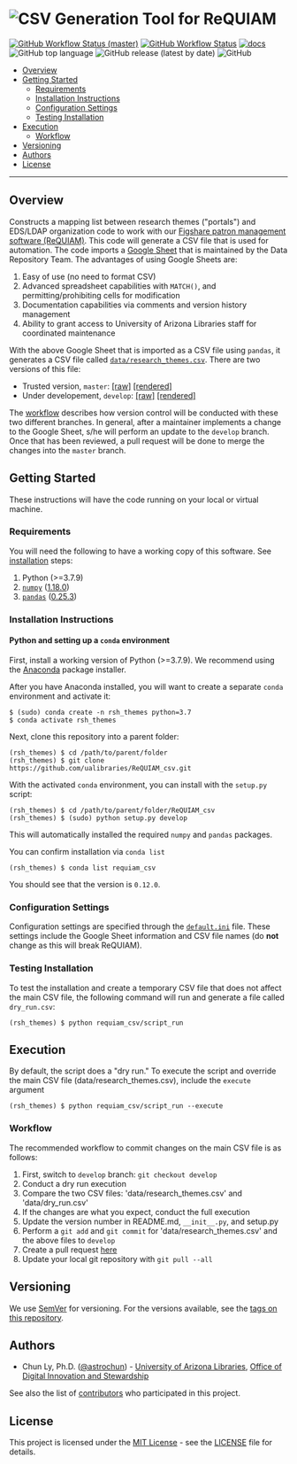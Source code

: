 # ![CSV Generation Tool for ReQUIAM](img/ReQUIAM_csv_full.png)

[![GitHub Workflow Status (master)](https://img.shields.io/github/workflow/status/UAL-ODIS/ReQUIAM_csv/Python%20package/master?color=blue&label=build%20%28master%29&logo=github)](https://github.com/UAL-ODIS/ReQUIAM_csv/actions?query=workflow%3A%22Python+package%22+branch%3Amaster)
[![GitHub Workflow Status](https://img.shields.io/github/workflow/status/UAL-ODIS/ReQUIAM_csv/Python%20package?color=blue&label=build%20%28latest%29&logo=github)](https://github.com/UAL-ODIS/ReQUIAM_csv/actions?query=workflow%3A%22Python+package%22)
[![docs](https://img.shields.io/github/workflow/status/UAL-ODIS/ReQUIAM_csv/Sphinx%20Docs%20Check?label=docs&color=blue)](https://github.com/UAL-ODIS/ReQUIAM_csv/actions?query=workflow%3A%22Sphinx+Docs+Check%22)
![GitHub top language](https://img.shields.io/github/languages/top/UAL-ODIS/ReQUIAM_csv)
![GitHub release (latest by date)](https://img.shields.io/github/v/release/UAL-ODIS/ReQUIAM_csv)
![GitHub](https://img.shields.io/github/license/UAL-ODIS/ReQUIAM_csv?color=blue)

- [Overview](#overview)
- [Getting Started](#getting-started)
    - [Requirements](#requirements)
    - [Installation Instructions](#installation-instructions)
    - [Configuration Settings](#configuration-settings)
    - [Testing Installation](#testing-installation)
- [Execution](#execution)
    - [Workflow](#workflow)
- [Versioning](#versioning)
- [Authors](#authors)
- [License](#license)

--------------

## Overview

Constructs a mapping list between research themes ("portals") and EDS/LDAP
organization code to work with our
[Figshare patron management software (ReQUIAM)](https://github.com/ualibraries/ReQUIAM).
This code will generate a CSV file that is used for automation.
The code imports a [Google Sheet](https://docs.google.com/spreadsheets/d/1f8tNxj96g_4NW6LWAIx8s3AxRoBbwRvFIxUXMAYyVlU/edit#gid=1301862342)
that is maintained by the Data Repository Team. The advantages of using Google Sheets are:
 1. Easy of use (no need to format CSV)
 2. Advanced spreadsheet capabilities with `MATCH()`, and permitting/prohibiting cells for modification
 3. Documentation capabilities via comments and version history management
 4. Ability to grant access to University of Arizona Libraries staff for coordinated maintenance

With the above Google Sheet that is imported as a CSV file using `pandas`, it
generates a CSV file called [`data/research_themes.csv`](requiam_csv/data/research_themes.csv).
There are two versions of this file:
- Trusted version, `master`:
  [[raw]](https://raw.githubusercontent.com/ualibraries/ReQUIAM_csv/master/requiam_csv/data/research_themes.csv)
  [[rendered]](https://github.com/ualibraries/ReQUIAM_csv/blob/master/requiam_csv/data/research_themes.csv)
- Under developement, `develop`:
  [[raw]](https://raw.githubusercontent.com/ualibraries/ReQUIAM_csv/develop/requiam_csv/data/research_themes.csv)
  [[rendered]](https://github.com/ualibraries/ReQUIAM_csv/blob/develop/requiam_csv/data/research_themes.csv)

The [workflow](#workflow) describes how version control will be conducted with
these two different branches. In general, after a maintainer implements a
change to the Google Sheet, s/he will perform an update to the `develop`
branch. Once that has been reviewed, a pull request will be done to merge the
changes into the `master` branch.

## Getting Started

These instructions will have the code running on your local or virtual machine.


### Requirements

You will need the following to have a working copy of this software. See [installation](#installation-instructions) steps:
1. Python (>=3.7.9)
2. [`numpy`](https://numpy.org/doc/) ([1.18.0](https://numpy.org/doc/1.18/))
3. [`pandas`](https://pandas.pydata.org/) ([0.25.3](https://pandas.pydata.org/pandas-docs/version/0.25.3/))


### Installation Instructions

#### Python and setting up a `conda` environment

First, install a working version of Python (>=3.7.9).  We recommend using the
[Anaconda](https://www.anaconda.com/distribution/) package installer.

After you have Anaconda installed, you will want to create a separate `conda` environment
and activate it:

```
$ (sudo) conda create -n rsh_themes python=3.7
$ conda activate rsh_themes
```

Next, clone this repository into a parent folder:

```
(rsh_themes) $ cd /path/to/parent/folder
(rsh_themes) $ git clone https://github.com/ualibraries/ReQUIAM_csv.git
```

With the activated `conda` environment, you can install with the `setup.py` script:

```
(rsh_themes) $ cd /path/to/parent/folder/ReQUIAM_csv
(rsh_themes) $ (sudo) python setup.py develop
```

This will automatically installed the required `numpy` and `pandas` packages.

You can confirm installation via `conda list`

```
(rsh_themes) $ conda list requiam_csv
```

You should see that the version is `0.12.0`.


### Configuration Settings

Configuration settings are specified through the [`default.ini`](requiam_csv/default.ini)
file. These settings include the Google Sheet information and CSV file names
(do **not** change as this will break ReQUIAM).


### Testing Installation

To test the installation and create a temporary CSV file that does not affect
the main CSV file, the following command will run and generate a file called
`dry_run.csv`:

```
(rsh_themes) $ python requiam_csv/script_run
```


## Execution

By default, the script does a "dry run."  To execute the script and override
the main CSV file (data/research_themes.csv), include the `execute` argument

```
(rsh_themes) $ python requiam_csv/script_run --execute
```


### Workflow
The recommended workflow to commit changes on the main CSV file is as follows:
 1. First, switch to `develop` branch: `git checkout develop`
 2. Conduct a dry run execution
 3. Compare the two CSV files: 'data/research_themes.csv' and 'data/dry_run.csv'
 4. If the changes are what you expect, conduct the full execution
 5. Update the version number in README.md, `__init__.py`, and setup.py
 6. Perform a `git add` and `git commit` for 'data/research_themes.csv' and the above files to `develop`
 7. Create a pull request [here](https://github.com/ualibraries/ReQUIAM_csv/compare/develop?expand=1)
 8. Update your local git repository with `git pull --all`

## Versioning

We use [SemVer](http://semver.org/) for versioning. For the versions available, see the [tags on this repository](https://github.com/ualibraries/ReQUIAM_csv/tags).

## Authors

* Chun Ly, Ph.D. ([@astrochun](http://www.github.com/astrochun)) - [University of Arizona Libraries](https://github.com/ualibraries), [Office of Digital Innovation and Stewardship](https://github.com/UAL-ODIS)

See also the list of
[contributors](https://github.com/ualibraries/ReQUIAM_csv/contributors) who participated in this project.


## License

This project is licensed under the [MIT License](https://opensource.org/licenses/MIT) - see the [LICENSE](LICENSE) file for details.
